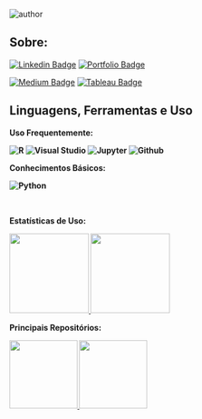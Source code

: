 
![author](https://img.shields.io/badge/author-Vinicius%20Starlino-red.svg)

## Sobre:

[![Linkedin Badge](https://img.shields.io/badge/-LinkedIn-blue?style=flat&logo=Linkedin&logoColor=white)](https://www.linkedin.com/in/vstarlino)
[![Portfolio Badge](https://img.shields.io/badge/-Portfolio-314D63?style=flat&logo=Portfolio&logoColor)](https://vstarlino.github.io/portfolio/)  
  
[![Medium Badge](https://img.shields.io/badge/-Medium-black?style=flat&logo=Medium&logoColor=white)](https://medium.com/@vstarlino)
[![Tableau Badge](https://img.shields.io/badge/Tableau-E97627?style=flat&logo=tableau&logoColor=white)](https://bit.ly/vstarlino-tableauproj)  
  

 ## Linguagens, Ferramentas e Uso
 
<b> Uso Frequentemente:</br>  
 
 ![R](https://img.shields.io/badge/-R-75AADB?style=flat&logo=R)
 ![Visual Studio](https://img.shields.io/badge/-VisualStudio-1F86CA?style=flat&logo=VisualStudio)
 ![Jupyter](https://img.shields.io/badge/-Jupyter-black?style=flat&logo=Jupyter)
 ![Github](https://img.shields.io/badge/-Github-purple?style=flat&logo=Github)
 
<b> Conhecimentos Básicos:</br>   
 
![Python](https://img.shields.io/badge/-Python-black?style=flat&logo=Python)  
   
 <br>    
  
<b> Estatísticas de Uso:</b>

<a href="https://github.com/vstarlino">
  <img height="140em" src="https://github-readme-stats.vercel.app/api?username=vstarlino&show_icons=true&theme=dark&include_commits=true"/>
</a>

<a href="https://github.com/karinnecristina">
  <img height="140em" src="https://github-readme-stats.vercel.app/api/top-langs/?username=vstarlino&layout=compact&langs_count=8&theme=dark"/>
</a>
  
  
<b> Principais Repositórios:</b>

<a href="https://github.com/vstarlino/projects">
  <img height="120em" src="https://github-readme-stats.vercel.app/api/pin/?username=vstarlino&repo=projects&theme=dark" />
</a>

<a href="https://github.com/vstarlino/study-projects">
  <img height="120em" src="https://github-readme-stats.vercel.app/api/pin/?username=vstarlino&repo=study-projects&theme=dark" />  
</a>
